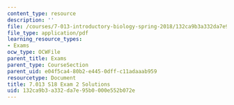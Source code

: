 ```yaml
---
content_type: resource
description: ''
file: /courses/7-013-introductory-biology-spring-2018/132ca9b3a332da7e95b0000e552b072e_MIT7_013s18_E2S.pdf
file_type: application/pdf
learning_resource_types:
- Exams
ocw_type: OCWFile
parent_title: Exams
parent_type: CourseSection
parent_uid: e04f5ca4-80b2-e445-0dff-c11adaaab959
resourcetype: Document
title: 7.013 S18 Exam 2 Solutions
uid: 132ca9b3-a332-da7e-95b0-000e552b072e
---
```

